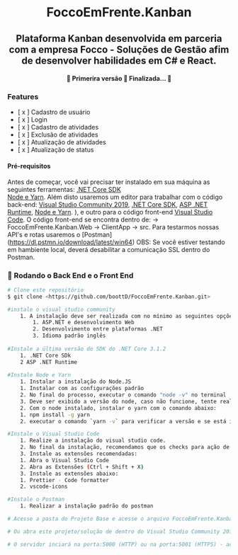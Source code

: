 <h1 align="center">FoccoEmFrente.Kanban</h1>

<h2 align="center">  Plataforma Kanban desenvolvida em parceria com a empresa Focco - Soluções de Gestão afim de desenvolver habilidades em C# e React.</h2>
<h4 align="center"> 
	🚧  Primerira versão 🚀 Finalizada...  🚧
</h4>

### Features

- [ x ] Cadastro de usuário
- [ x ] Login
- [ x ] Cadastro de atividades
- [ x ] Exclusão de atividades
- [ x ] Atualização de atividades
- [ x ] Atualização de status

#### Pré-requisitos

Antes de começar, você vai precisar ter instalado em sua máquina as seguintes ferramentas:
[.NET Core SDK]( https://download.visualstudio.microsoft.com/download/pr/56131147-65ea-47d6-a945-b0296c86e510/44b43b7cb27d55081e650b9a4188a419/dotnet-sdk-3.1.201-win-x64.exe)</br> 
[Node e Yarn](https://nodejs.org/download/release/v12.8.1/node-v12.8.1-x64.msi). 
Além disto usaremos um editor para trabalhar com o código back-end: 
[Visual Studio Community 2019](https://visualstudio.microsoft.com/pt-br/thank-you-downloading-visual-studio/?sku=Community&rel=16), 
[.NET Core SDK]( https://download.visualstudio.microsoft.com/download/pr/56131147-65ea-47d6-a945-b0296c86e510/44b43b7cb27d55081e650b9a4188a419/dotnet-sdk-3.1.201-win-x64.exe), 
[ASP .NET Runtime](https://cdn.discordapp.com/attachments/617117168424845356/866815026346459156/aspnetcore-runtime-3.1.16-win-x64.exe),
[ Node e Yarn](https://nodejs.org/download/release/v12.8.1/node-v12.8.1-x64.msi). 
), e outro para o código front-end [Visual Studio Code](https://code.visualstudio.com/).
O código front-end se encontra dentro de: -> FoccoEmFrente.Kanban.Web -> ClientApp -> src.
Para testarmos nossas API's e rotas usaremos o [Postman] (https://dl.pstmn.io/download/latest/win64) OBS: Se você estiver testando em hambiente local, deverá desabilitar a comunicação SSL dentro do Postman.

### 🎲 Rodando o Back End e o Front End

```bash
# Clone este repositório
$ git clone <https://github.com/boottD/FoccoEmFrente.Kanban.git>

#instale o visual studio community
	1. A instalação deve ser realizada com no mínimo as seguintes opções:
		1. ASP.NET e desenvolvimento Web
		2. Desenvolvimento entre plataformas .NET
		3. Idioma padrão inglês
		
#Instale a última versão do SDK do .NET Core 3.1.2
	1. .NET Core SDk 
	2 ASP .NET Runtime
	
#Instale Node e Yarn
	1. Instalar a instalação do Node.JS
	1. Instalar com as configurações padrão
	2. No final do processo, executar o comando "node -v" no terminal
	3. Deve ser exibido a versão do node, caso não funcione, tente realizar a instalação novamente e verifique se o path do node está nas variáveis de ambiente
	2. Com o node instalado, instalar o yarn com o comando abaixo:
	1. npm install -g yarn
	2. executar o comando `yarn -v` para verificar a versão e se está instalado corretamente

#Instale o Visual Studio Code
	1. Realize a instalação do visual studio code.
	2. No final da instalação, recomendamos que os checks para ação de "Abrir o Code" pelo Windows Explorer sejam selecionados.
	3. Instale as extensões recomendadas: 
	1. Abra o Visual Studio Code
	2. Abra as Extensões (Ctrl + Shift + X)
	3. Instale as extensões abaixo:
	1. Prettier - Code formatter
	2. vscode-icons

#Instale o Postman
	1. Realizar a instalação padrão do postman

# Acesse a pasta do Projeto Base e acesse o arquivo FoccoEmFrente.Kanban.sln

# Ou abra este projeto/solução de dentro do Visual Studio Community 2019

# O servidor inciará na porta:5000 (HTTP) ou na porta:5001 (HTTPS) - acesse <http://localhost:porta>

```
